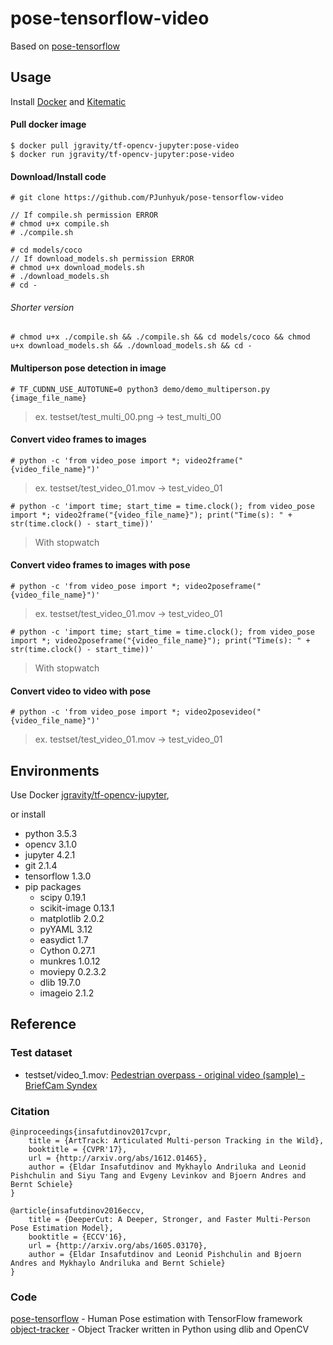 # pose-tensorflow-video

Based on [pose-tensorflow](https://github.com/eldar/pose-tensorflow)

## Usage

Install [Docker](https://docker.com) and [Kitematic](https://kitematic.com/)

#### Pull docker image
```
$ docker pull jgravity/tf-opencv-jupyter:pose-video
$ docker run jgravity/tf-opencv-jupyter:pose-video
```

#### Download/Install code
```
# git clone https://github.com/PJunhyuk/pose-tensorflow-video

// If compile.sh permission ERROR
# chmod u+x compile.sh
# ./compile.sh

# cd models/coco
// If download_models.sh permission ERROR
# chmod u+x download_models.sh
# ./download_models.sh
# cd -
```

###### Shorter version
```
# chmod u+x ./compile.sh && ./compile.sh && cd models/coco && chmod u+x download_models.sh && ./download_models.sh && cd -
```

#### Multiperson pose detection in image
```
# TF_CUDNN_USE_AUTOTUNE=0 python3 demo/demo_multiperson.py {image_file_name}
```
> ex. testset/test_multi_00.png -> test_multi_00

#### Convert video frames to images
```
# python -c 'from video_pose import *; video2frame("{video_file_name}")'
```
> ex. testset/test_video_01.mov -> test_video_01
```
# python -c 'import time; start_time = time.clock(); from video_pose import *; video2frame("{video_file_name}"); print("Time(s): " + str(time.clock() - start_time))'
```
> With stopwatch

#### Convert video frames to images with pose
```
# python -c 'from video_pose import *; video2poseframe("{video_file_name}")'
```
> ex. testset/test_video_01.mov -> test_video_01
```
# python -c 'import time; start_time = time.clock(); from video_pose import *; video2poseframe("{video_file_name}"); print("Time(s): " + str(time.clock() - start_time))'
```
> With stopwatch

#### Convert video to video with pose
```
# python -c 'from video_pose import *; video2posevideo("{video_file_name}")'
```
> ex. testset/test_video_01.mov -> test_video_01

## Environments

Use Docker [jgravity/tf-opencv-jupyter](https://hub.docker.com/r/jgravity/tf-opencv-jupyter/),

or install

- python 3.5.3
- opencv 3.1.0
- jupyter 4.2.1
- git 2.1.4
- tensorflow 1.3.0
- pip packages
  - scipy 0.19.1
  - scikit-image 0.13.1
  - matplotlib 2.0.2
  - pyYAML 3.12
  - easydict 1.7
  - Cython 0.27.1
  - munkres 1.0.12
  - moviepy 0.2.3.2
  - dlib 19.7.0
  - imageio 2.1.2

## Reference

### Test dataset
- testset/video_1.mov: [Pedestrian overpass - original video (sample) - BriefCam Syndex](https://www.youtube.com/watch?v=aUdKzb4LGJI)

### Citation
    @inproceedings{insafutdinov2017cvpr,
	    title = {ArtTrack: Articulated Multi-person Tracking in the Wild},
	    booktitle = {CVPR'17},
	    url = {http://arxiv.org/abs/1612.01465},
	    author = {Eldar Insafutdinov and Mykhaylo Andriluka and Leonid Pishchulin and Siyu Tang and Evgeny Levinkov and Bjoern Andres and Bernt Schiele}
    }

    @article{insafutdinov2016eccv,
        title = {DeeperCut: A Deeper, Stronger, and Faster Multi-Person Pose Estimation Model},
	    booktitle = {ECCV'16},
        url = {http://arxiv.org/abs/1605.03170},
        author = {Eldar Insafutdinov and Leonid Pishchulin and Bjoern Andres and Mykhaylo Andriluka and Bernt Schiele}
    }

### Code
[pose-tensorflow](https://github.com/eldar/pose-tensorflow) - Human Pose estimation with TensorFlow framework  
[object-tracker](https://github.com/bikz05/object-tracker) - Object Tracker written in Python using dlib and OpenCV
